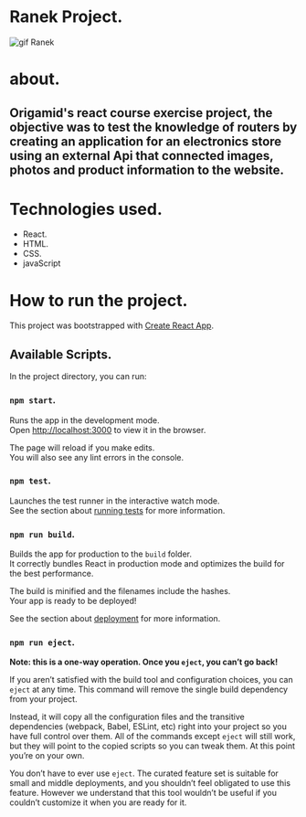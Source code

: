 # Ranek Project.

![gif Ranek](https://user-images.githubusercontent.com/86026272/138973471-42d42085-b779-485c-bdfc-60d02ce80c41.gif)

# about.

## Origamid's react course exercise project, the objective was to test the knowledge of routers by creating an application for an electronics store using an external Api that connected images, photos and product information to the website.

# Technologies used.
+ React.
+ HTML.
+ CSS.
+ javaScript

# How to run the project.

This project was bootstrapped with [Create React App](https://github.com/facebook/create-react-app).

## Available Scripts.

In the project directory, you can run:

### `npm start`.

Runs the app in the development mode.\
Open [http://localhost:3000](http://localhost:3000) to view it in the browser.

The page will reload if you make edits.\
You will also see any lint errors in the console.

### `npm test`.

Launches the test runner in the interactive watch mode.\
See the section about [running tests](https://facebook.github.io/create-react-app/docs/running-tests) for more information.

### `npm run build`.

Builds the app for production to the `build` folder.\
It correctly bundles React in production mode and optimizes the build for the best performance.

The build is minified and the filenames include the hashes.\
Your app is ready to be deployed!

See the section about [deployment](https://facebook.github.io/create-react-app/docs/deployment) for more information.

### `npm run eject`.

**Note: this is a one-way operation. Once you `eject`, you can’t go back!**

If you aren’t satisfied with the build tool and configuration choices, you can `eject` at any time. This command will remove the single build dependency from your project.

Instead, it will copy all the configuration files and the transitive dependencies (webpack, Babel, ESLint, etc) right into your project so you have full control over them. All of the commands except `eject` will still work, but they will point to the copied scripts so you can tweak them. At this point you’re on your own.

You don’t have to ever use `eject`. The curated feature set is suitable for small and middle deployments, and you shouldn’t feel obligated to use this feature. However we understand that this tool wouldn’t be useful if you couldn’t customize it when you are ready for it.


